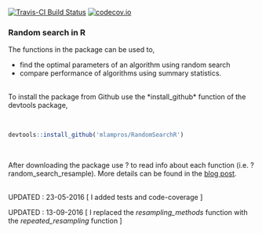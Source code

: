 [![Travis-CI Build Status](https://travis-ci.org/mlampros/RandomSearchR.svg?branch=master)](https://travis-ci.org/mlampros/RandomSearchR)
[![codecov.io](https://codecov.io/github/mlampros/RandomSearchR/coverage.svg?branch=master)](https://codecov.io/github/mlampros/RandomSearchR?branch=master)



### Random search in R

The functions in the package can be used to,
* find the optimal parameters of an algorithm using random search
* compare performance of algorithms using summary statistics. 

<br>
To install the package from Github use the *install_github* function of the devtools package,
<br><br>

```R

devtools::install_github('mlampros/RandomSearchR')

```
<br>

After downloading the package use ? to read info about each function (i.e. ?random_search_resample). More details can be found in the [blog post](http://mlampros.github.io/2016/03/14/random_search_R/).
<br><br>

UPDATED : 23-05-2016 [ I added tests and code-coverage ]

UPDATED : 13-09-2016 [ I replaced the *resampling_methods* function with the *repeated_resampling* function ]

